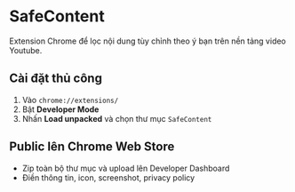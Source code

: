
# SafeContent

Extension Chrome để lọc nội dung tùy chỉnh theo ý bạn trên nền tảng video Youtube.

## Cài đặt thủ công
1. Vào `chrome://extensions/`
2. Bật **Developer Mode**
3. Nhấn **Load unpacked** và chọn thư mục `SafeContent`

## Public lên Chrome Web Store
- Zip toàn bộ thư mục và upload lên Developer Dashboard
- Điền thông tin, icon, screenshot, privacy policy
